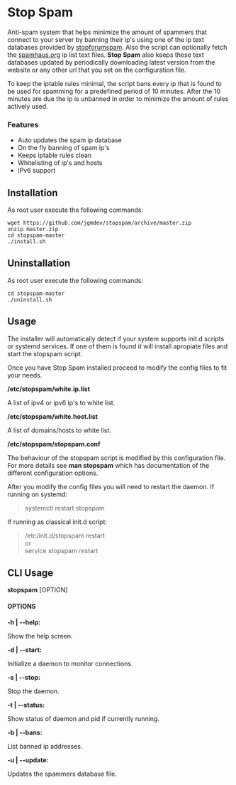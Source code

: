 # Stop Spam

Anti-spam system that helps minimize the amount of spammers that
connect to your server by banning their ip's using one of the ip text databases
provided by [stopforumspam](http://www.stopforumspam.com/downloads).
Also the script can optionally fetch the
[spamhaus.org](https://www.spamhaus.org/drop/) ip list text files.
**Stop Spam** also keeps these text databases updated by periodically
downloading latest version from the  website or any other url that
you set on the configuration file.

To keep the iptable rules minimal, the script bans every ip that is found
to be used for spamming for a predefined period of 10 minutes. After
the 10 minutes are due the ip is unbanned in order to minimize the
amount of rules actively used.

### Features

* Auto updates the spam ip database
* On the fly banning of spam ip's
* Keeps iptable rules clean
* Whitelisting of ip's and hosts
* IPv6 support

## Installation

As root user execute the following commands:

```shell
wget https://github.com/jgmdev/stopspam/archive/master.zip
unzip master.zip
cd stopspam-master
./install.sh
```

## Uninstallation

As root user execute the following commands:

```shell
cd stopspam-master
./uninstall.sh
```

## Usage

The installer will automatically detect if your system supports
init.d scripts or systemd services. If one of them is found
it will install apropiate files and start the stopspam script.

Once you have Stop Spam installed proceed to modify the config
files to fit your needs.

**/etc/stopspam/white.ip.list**

A list of ipv4 or ipv6 ip's to white list.

**/etc/stopspam/white.host.list**

A list of domains/hosts to white list.

**/etc/stopspam/stopspam.conf**

The behaviour of the stopspam script is modified by this configuration file.
For more details see **man stopspam** which has documentation of the
different configuration options.

After you modify the config files you will need to restart the daemon.
If running on systemd:

> systemctl restart stopspam

If running as classical init.d script:

> /etc/init.d/stopspam restart <br />
> or <br />
> service stopspam restart

## CLI Usage

**stopspam** [OPTION]

#### OPTIONS

**-h | --help:**

   Show the help screen.

**-d | --start:**

   Initialize a daemon to monitor connections.

**-s | --stop:**

   Stop the daemon.

**-t | --status:**

   Show status of daemon and pid if currently running.

**-b | --bans:**

   List banned ip addresses.

**-u | --update:**

   Updates the spammers database file.
